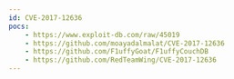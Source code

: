 ```yaml
---
id: CVE-2017-12636
pocs: 
    - https://www.exploit-db.com/raw/45019
    - https://github.com/moayadalmalat/CVE-2017-12636
    - https://github.com/F1uffyGoat/F1uffyCouchDB
    - https://github.com/RedTeamWing/CVE-2017-12636
---
```

